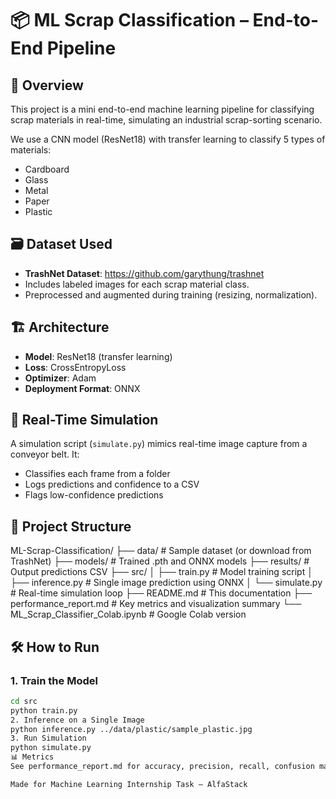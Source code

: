 # 📦 ML Scrap Classification – End-to-End Pipeline

## 🧠 Overview
This project is a mini end-to-end machine learning pipeline for classifying scrap materials in real-time, simulating an industrial scrap-sorting scenario.

We use a CNN model (ResNet18) with transfer learning to classify 5 types of materials:
- Cardboard
- Glass
- Metal
- Paper
- Plastic

## 🗃 Dataset Used
- **TrashNet Dataset**: https://github.com/garythung/trashnet
- Includes labeled images for each scrap material class.
- Preprocessed and augmented during training (resizing, normalization).

## 🏗 Architecture
- **Model**: ResNet18 (transfer learning)
- **Loss**: CrossEntropyLoss
- **Optimizer**: Adam
- **Deployment Format**: ONNX

## 🧪 Real-Time Simulation
A simulation script (`simulate.py`) mimics real-time image capture from a conveyor belt. It:
- Classifies each frame from a folder
- Logs predictions and confidence to a CSV
- Flags low-confidence predictions

## 📁 Project Structure
ML-Scrap-Classification/
├── data/ # Sample dataset (or download from TrashNet)
├── models/ # Trained .pth and ONNX models
├── results/ # Output predictions CSV
├── src/
│ ├── train.py # Model training script
│ ├── inference.py # Single image prediction using ONNX
│ └── simulate.py # Real-time simulation loop
├── README.md # This documentation
├── performance_report.md # Key metrics and visualization summary
└── ML_Scrap_Classifier_Colab.ipynb # Google Colab version


## 🛠 How to Run
### 1. Train the Model
```bash
cd src
python train.py
2. Inference on a Single Image
python inference.py ../data/plastic/sample_plastic.jpg
3. Run Simulation
python simulate.py
📊 Metrics
See performance_report.md for accuracy, precision, recall, confusion matrix, and visualizations.

Made for Machine Learning Internship Task – AlfaStack